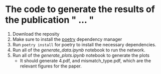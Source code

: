 # The code to generate the results of the publication " ... "

1. Download the reposity
2. Make sure to install the [poetry](https://python-poetry.org/docs/) dependency manager
3. Run ``poetry install`` for poetry to install the necessary dependencies.
4. Run all of the *generate_data.ipynb* notebook to run the network.
5. Run all of the *generate_plots.ipynb* notebook to generate the plots
    - It should generate 4.pdf, and mismatch_type.pdf, which are the relevant figures for the paper.
